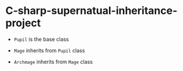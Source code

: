 # C-sharp-supernatual-inheritance-project


- `Pupil` is the base class

- `Mage` inherits from `Pupil` class 

- `Archmage` inherits from `Mage` class



